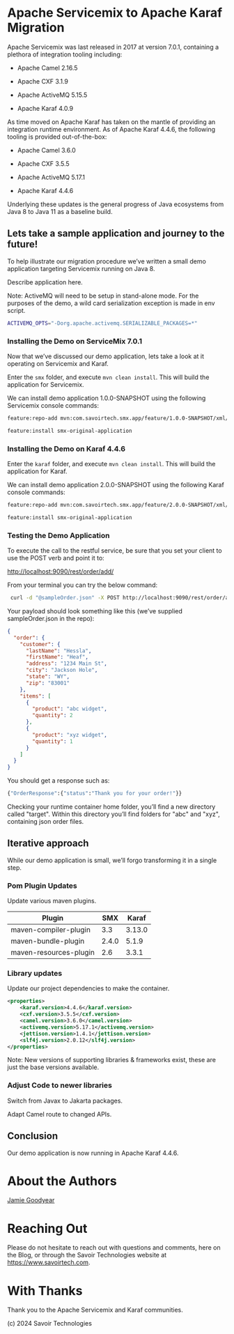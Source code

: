# Apache Servicemix to Apache Karaf Migration

Apache Servicemix was last released in 2017 at version 7.0.1, containing
a plethora of integration tooling including:

- Apache Camel 2.16.5

- Apache CXF 3.1.9

- Apache ActiveMQ 5.15.5

- Apache Karaf 4.0.9

As time moved on Apache Karaf has taken on the mantle of providing an
integration runtime environment. As of Apache Karaf 4.4.6, the following
tooling is provided out-of-the-box:

- Apache Camel 3.6.0

- Apache CXF 3.5.5

- Apache ActiveMQ 5.17.1

- Apache Karaf 4.4.6

Underlying these updates is the general progress of Java ecosystems from
Java 8 to Java 11 as a baseline build.

## Lets take a sample application and journey to the future!

To help illustrate our migration procedure we’ve written a small demo
application targeting Servicemix running on Java 8.

Describe application here.

Note: ActiveMQ will need to be setup in stand-alone mode. For the
purposes of the demo, a wild card serialization exception is made in env
script.

``` bash
ACTIVEMQ_OPTS="-Dorg.apache.activemq.SERIALIZABLE_PACKAGES=*"
```

### Installing the Demo on ServiceMix 7.0.1

Now that we’ve discussed our demo application, lets take a look at it
operating on Servicemix and Karaf.

Enter the `smx` folder, and execute `mvn clean install`. This will build
the application for Servicemix.

We can install demo application 1.0.0-SNAPSHOT using the following
Servicemix console commands:

``` bash
feature:repo-add mvn:com.savoirtech.smx.app/feature/1.0.0-SNAPSHOT/xml/features

feature:install smx-original-application
```

### Installing the Demo on Karaf 4.4.6

Enter the `karaf` folder, and execute `mvn clean install`. This will
build the application for Karaf.

We can install demo application 2.0.0-SNAPSHOT using the following Karaf
console commands:

``` bash
feature:repo-add mvn:com.savoirtech.smx.app/feature/2.0.0-SNAPSHOT/xml/features

feature:install smx-original-application
```

### Testing the Demo Application

To execute the call to the restful service, be sure that you set your
client to use the POST verb and point it to:

<http://localhost:9090/rest/order/add/>

From your terminal you can try the below command:

``` bash
 curl -d "@sampleOrder.json" -X POST http://localhost:9090/rest/order/add  -H "Content-Type: application/json"
```

Your payload should look something like this (we’ve supplied
sampleOrder.json in the repo):

``` json
{
  "order": {
    "customer": {
      "lastName": "Hessla",
      "firstName": "Heaf",
      "address": "1234 Main St",
      "city": "Jackson Hole",
      "state": "WY",
      "zip": "83001"
    },
    "items": [
      {
        "product": "abc widget",
        "quantity": 2
      },
      {
        "product": "xyz widget",
        "quantity": 1
      }
    ]
  }
}
```

You should get a response such as:

``` bash
{"OrderResponse":{"status":"Thank you for your order!"}}
```

Checking your runtime container home folder, you’ll find a new directory
called "target". Within this directory you’ll find folders for "abc" and
"xyz", containing json order files.

## Iterative approach

While our demo application is small, we’ll forgo transforming it in a
single step.

### Pom Plugin Updates

Update various maven plugins.

| Plugin                 | SMX   | Karaf  |
|------------------------|-------|--------|
| maven-compiler-plugin  | 3.3   | 3.13.0 |
| maven-bundle-plugin    | 2.4.0 | 5.1.9  |
| maven-resources-plugin | 2.6   | 3.3.1  |

### Library updates

Update our project dependencies to make the container.

``` xml
<properties>
    <karaf.version>4.4.6</karaf.version>
    <cxf.version>3.5.5</cxf.version>
    <camel.version>3.6.0</camel.version>
    <activemq.version>5.17.1</activemq.version>
    <jettison.version>1.4.1</jettison.version>
    <slf4j.version>2.0.12</slf4j.version>
</properties>
```

Note: New versions of supporting libraries & frameworks exist, these are
just the base versions available.

### Adjust Code to newer libraries

Switch from Javax to Jakarta packages.

Adapt Camel route to changed APIs.

## Conclusion

Our demo application is now running in Apache Karaf 4.4.6.

# About the Authors

[Jamie
Goodyear](https://github.com/savoirtech/blogs/blob/main/authors/JamieGoodyear.md)

# Reaching Out

Please do not hesitate to reach out with questions and comments, here on
the Blog, or through the Savoir Technologies website at
<https://www.savoirtech.com>.

# With Thanks

Thank you to the Apache Servicemix and Karaf communities.

\(c\) 2024 Savoir Technologies
